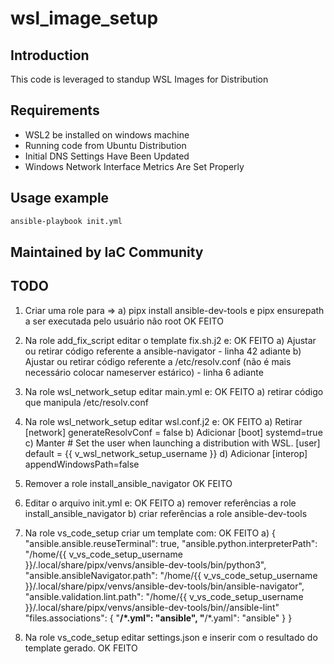 # wsl_image_setup

## Introduction

This code is leveraged to standup WSL Images for Distribution

## Requirements

* WSL2 be installed on windows machine
* Running code from Ubuntu Distribution
* Initial DNS Settings Have Been Updated
* Windows Network Interface Metrics Are Set Properly

## Usage example

```bash
ansible-playbook init.yml
```

## Maintained by IaC Community

## TODO

1) Criar uma role para =>
    a) pipx install ansible-dev-tools e pipx ensurepath a ser executada pelo usuário não root OK FEITO

2) Na role add_fix_script editar o template fix.sh.j2 e:   OK FEITO
    a) Ajustar ou retirar código referente a ansible-navigator - linha 42 adiante
    b) Ajustar ou retirar código referente a /etc/resolv.conf (não é mais necessário colocar nameserver estárico) - linha 6 adiante

3) Na role wsl_network_setup editar main.yml e:     OK FEITO
    a) retirar código que manipula /etc/resolv.conf

4) Na role wsl_network_setup editar wsl.conf.j2 e:      OK FEITO
    a) Retirar [network]
               generateResolvConf = false
    b) Adicionar [boot]
                systemd=true
    c) Manter # Set the user when launching a distribution with WSL.
              [user]
              default = {{ v_wsl_network_setup_username }}
    d) Adicionar [interop]
                 appendWindowsPath=false

5) Remover a role install_ansible_navigator OK FEITO

6) Editar o arquivo init.yml e: OK FEITO
    a) remover referências a role install_ansible_navigator
    b) criar referências a role ansible-dev-tools

7) Na role vs_code_setup criar um template com:  OK FEITO
    a) {
            "ansible.ansible.reuseTerminal": true,
            "ansible.python.interpreterPath": "/home/{{ v_vs_code_setup_username }}/.local/share/pipx/venvs/ansible-dev-tools/bin/python3",
            "ansible.ansibleNavigator.path": "/home/{{ v_vs_code_setup_username }}/.local/share/pipx/venvs/ansible-dev-tools/bin/ansible-navigator",
            "ansible.validation.lint.path": "/home/{{ v_vs_code_setup_username }}/.local/share/pipx/venvs/ansible-dev-tools/bin//ansible-lint"
            "files.associations": {
                    "**/*.yml": "ansible",
                    "**/*.yaml": "ansible"
            }
        }

8) Na role vs_code_setup editar settings.json e inserir com o resultado do template gerado.  OK FEITO
